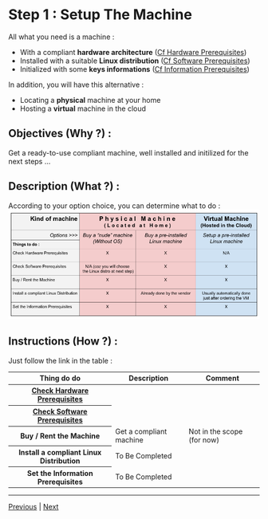 Step 1 : Setup The Machine
==
All what you need is a machine :
* With a compliant __hardware architecture__ (<A href="https://github.com/babonet13/HostYourNode/blob/master/HowTo/0_UnderstandPrerequisites/0_HardPrerequisites.md">Cf Hardware Prerequisites</A>)
* Installed with a suitable __Linux distribution__ (<A href="https://github.com/babonet13/HostYourNode/blob/master/HowTo/0_UnderstandPrerequisites/1_SoftPrerequisites.md">Cf Software Prerequisites</A>) 
* Initialized with some __keys informations__ (<A href="https://github.com/babonet13/HostYourNode/blob/master/HowTo/0_UnderstandPrerequisites/2_InfoPrerequisites.md">Cf Information Prerequisites</A>)

In addition, you will have this alternative :
* Locating a __physical__ machine at your home
* Hosting a __virtual__ machine in the cloud

Objectives (Why ?) :
--
Get a ready-to-use compliant machine, well installed and initilized for the next steps ...

Description (What ?) :
--
According to your option choice, you can determine what to do :
![SetupTheMachine](https://github.com/babonet13/Images/blob/master/HostYourNode/HowTo/SetupTheMachine.png)

Instructions (How ?) :
--
Just follow the link in the table :
<table>
    <thead>
        <tr>
            <th>Thing do do</th>
            <th>Description</th>
            <th>Comment</th>
        </tr>
    </thead>
    <tbody>
        <tr>
            <th><A href="https://github.com/babonet13/HostYourNode/blob/master/HowTo/0_UnderstandPrerequisites/0_HardPrerequisites.md">Check Hardware Prerequisites</A></th>
            <td></td>
            <td></td>
        </tr>
        <tr>
            <th><A href="https://github.com/babonet13/HostYourNode/blob/master/HowTo/0_UnderstandPrerequisites/1_SoftPrerequisites.md">Check Software Prerequisites</A></th>
            <td></td>
            <td></td>
        </tr>
        <tr>
            <th>Buy / Rent the Machine</th>
            <td>Get a compliant machine</td>
            <td>Not in the scope (for now)</td>
        </tr>
        <tr>
            <th>Install a compliant Linux Distribution</th>
            <td>To Be Completed</td>
            <td></td>
        </tr>
          <tr>
            <th>Set the Information Prerequisites</th>
            <td>To Be Completed</td>
            <td></td>
        </tr>    
    </tbody>
</table>

---
<A href="https://github.com/babonet13/HostYourNode/tree/master/HowTo/0_UnderstandPrerequisites">Previous<A/> | <A href="https://github.com/babonet13/HostYourNode/tree/master/HowTo/2_InstallApplications">Next<A/> 
